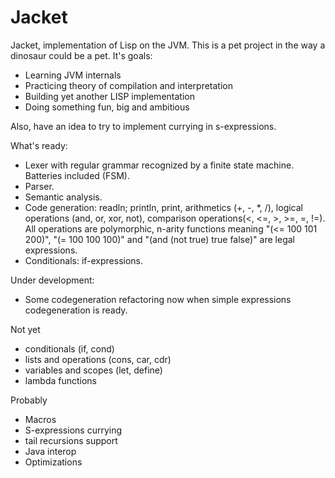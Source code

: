 Jacket
===

Jacket, implementation of Lisp on the JVM.
This is a pet project in the way a dinosaur could be a pet. It's goals:
* Learning JVM internals
* Practicing theory of compilation and interpretation
* Building yet another LISP implementation
* Doing something fun, big and ambitious

Also, have an idea to try to implement currying in s-expressions.

What's ready:
* Lexer with regular grammar recognized by a finite state machine. Batteries included (FSM).
* Parser.
* Semantic analysis.
* Code generation: readln; println, print, arithmetics (+, -, *, /), logical operations (and, or, xor, not), comparison operations(<, <=, >, >=, =, !=). All operations are polymorphic, n-arity functions meaning "(<= 100 101 200)", "(= 100 100 100)" and "(and (not true) true false)" are legal expressions.
* Conditionals: if-expressions.

Under development:
* Some codegeneration refactoring now when simple expressions codegeneration is ready.

Not yet
* conditionals (if, cond)
* lists and operations (cons, car, cdr)
* variables and scopes (let, define)
* lambda functions

Probably
* Macros
* S-expressions currying
* tail recursions support
* Java interop
* Optimizations